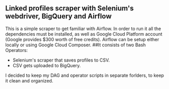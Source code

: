 ## **Linked profiles scraper with Selenium's webdriver, BigQuery and Airflow**
This is a simple scraper to get familiar with Airflow.
In order to run it all the dependencies must be installed, as well as Google Cloud Platform account (Google provides $300 worth of free credits). Airflow can be setup either locally or using Google Cloud Composer. 
##It consists of two Bash Operators:
- Selenium's scraper that saves profiles to CSV.
- CSV gets uploaded to BigQuery.

I decided to keep my DAG and operator scripts in separate forlders, to keep it clean and organized.
